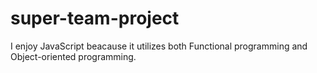 # super-team-project
I enjoy JavaScript beacause it utilizes both Functional programming and Object-oriented programming.